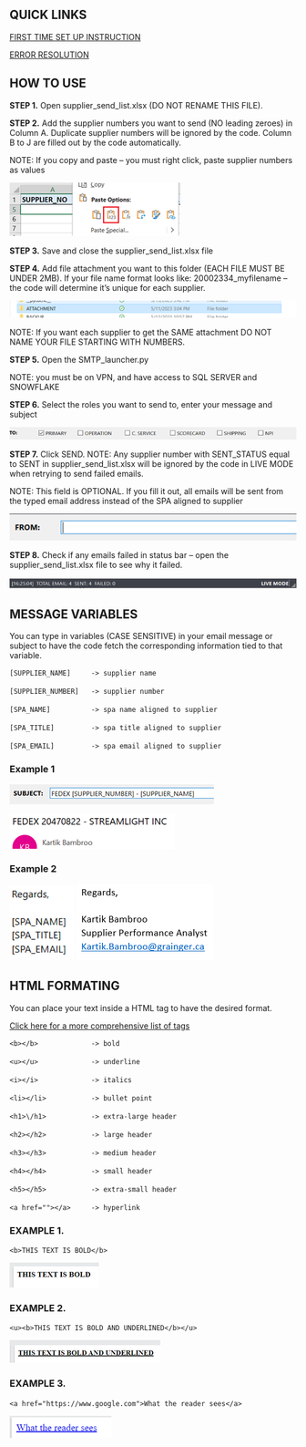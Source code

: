 ## QUICK LINKS

[FIRST TIME SET UP INSTRUCTION](DOCUMENTATION/SETUP.md)

[ERROR RESOLUTION](DOCUMENTATION/ERRORS.md)

## HOW TO USE

**STEP 1.** Open supplier_send_list.xlsx (DO NOT RENAME THIS FILE).

**STEP 2.** Add the supplier numbers you want to send (NO leading zeroes) in Column A. Duplicate supplier numbers will be ignored by the code. Column B to J are filled out by the code automatically. 

NOTE: If you copy and paste – you must right click, paste supplier numbers as values 

![alt text](DOCUMENTATION/instruct2.png)

**STEP 3.** Save and close the supplier_send_list.xlsx file

**STEP 4.** Add file attachment you want to this folder (EACH FILE MUST BE UNDER 2MB). If your file name format looks like: 20002334_myfilename – the code will determine it’s unique for each supplier.

![alt text](DOCUMENTATION/instruct4.png)

NOTE: If you want each supplier to get the SAME attachment DO NOT NAME YOUR FILE STARTING WITH NUMBERS.

**STEP 5.** Open the SMTP_launcher.py

NOTE: you must be on VPN, and have access to SQL SERVER and SNOWFLAKE

**STEP 6.**	Select the roles you want to send to, enter your message and subject

![alt text](DOCUMENTATION/instruct6.png)

**STEP 7.**	Click SEND. 
NOTE: Any supplier number with SENT_STATUS equal to SENT in supplier_send_list.xlsx will be ignored by the code in LIVE MODE when retrying to send failed emails.

NOTE: This field is OPTIONAL. If you fill it out, all emails will be sent from the typed email address instead of the SPA aligned to supplier

![alt text](DOCUMENTATION/instruct7.png)

**STEP 8.**	Check if any emails failed in status bar – open the supplier_send_list.xlsx file to see why it failed.

![alt text](DOCUMENTATION/instruct8.png)


## MESSAGE VARIABLES

You can type in variables (CASE SENSITIVE) in your email message or subject to have the code fetch the corresponding information tied to that variable.

```
[SUPPLIER_NAME]     -> supplier name 

[SUPPLIER_NUMBER]   -> supplier number

[SPA_NAME]          -> spa name aligned to supplier

[SPA_TITLE]         -> spa title aligned to supplier

[SPA_EMAIL]         -> spa email aligned to supplier
```

### Example 1

![alt text](DOCUMENTATION/instruct_mv_ex1a.png)

![alt text](DOCUMENTATION/instruct_mv_ex1b.png)

### Example 2

![alt text](DOCUMENTATION/instruct_mv_ex2a.png)
![alt text](DOCUMENTATION/instruct_mv_ex2b.png)

## HTML FORMATING

You can place your text inside a HTML tag to have the desired format. 

[Click here for a more comprehensive list of tags](https://www.w3schools.com/tags/ref_byfunc.asp)

```
<b></b>             -> bold

<u></u>             -> underline

<i></i>             -> italics

<li></li>           -> bullet point

<h1>\/h1>           -> extra-large header

<h2></h2>           -> large header

<h3></h3>           -> medium header

<h4></h4>           -> small header

<h5></h5>           -> extra-small header

<a href=""></a>     -> hyperlink
```

### EXAMPLE 1. 
```
<b>THIS TEXT IS BOLD</b>
```
![alt text](DOCUMENTATION/instruct_html_ex1.png)

### EXAMPLE 2. 

```
<u><b>THIS TEXT IS BOLD AND UNDERLINED</b></u>
```
![alt text](DOCUMENTATION/instruct_html_ex2.png)


### EXAMPLE 3. 
```
<a href="https://www.google.com">What the reader sees</a>
```

![alt text](DOCUMENTATION/instruct_html_ex3.png)